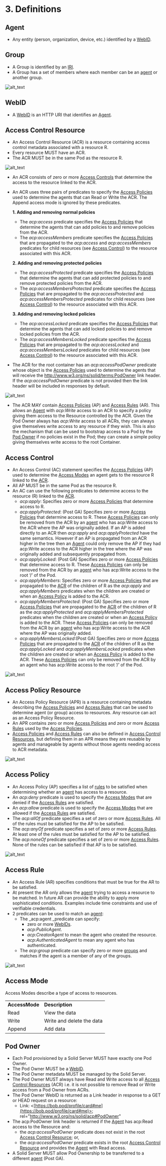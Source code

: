# 3. Definitions

## Agent

*   Any entity (person, organization, device, etc.) identified by a [WebID](#webid).

## Group

*   A Group is identified by an [IRI](https://en.wikipedia.org/wiki/Internationalized_Resource_Identifier).
*   A Group has a set of members where each member can be an [agent](#agent) or another group. 

![alt_text](diagrams/group.svg "image_tooltip")

## WebID

*   A [WebID](https://dvcs.w3.org/hg/WebID/raw-file/tip/spec/identity-respec.html) is an HTTP URI that identifies an [Agent](#agent). 

## Access Control Resource

*   An Access Control Resource (ACR) is a resource containing access control metadata associated with a resource R.
*   Every resource MUST have an ACR.
*   The ACR MUST be in the same Pod as the resource R.

![alt_text](diagrams/resource-acr.svg "image_tooltip")

*   An ACR consists of zero or more [Access Controls](#access-control) that determine the access to the resource linked to the ACR.
*   An ACR uses three pairs of predicates to specify the [Access Policies](#access-policy) used to determine the agents that can Read or Write the ACR. The Append access mode is ignored by these predicates.

    **1. Adding and removing normal policies**

    *   The _acp:access_ predicate specifies the [Access Policies](#access-policy) that determine the agents that can add policies to and remove policies from the ACR.
    *   The _acp:accessMembers_ predicate specifies the [Access Policies](#access-policy) that are propagated to the _acp:access_ and _acp:accessMembers_ predicates for child resources (see [Access Control](#access-control)) to the resource associated with this ACR.

    **2. Adding and removing protected policies**

    *   The _acp:accessProtected_ predicate specifies the [Access Policies](#access-policy) that determine the agents that can add protected policies to and remove protected policies from the ACR.
    *   The _acp:accessMembersProtected_ predicate specifies the  [Access Policies](#access-policy) that are propagated to the _acp:accessProtected_ and _acp:accessMembersProtected_ predicates for child resources (see [Access Control](#access-control)) to the resource associated with this ACR.

    **3. Adding and removing locked policies**

    *   The _acp:accessLocked_ predicate specifies the [Access Policies](#access-policy) that determine the agents that can add locked policies to and remove locked policies from the ACR.
    *   The _acp:accessMembersLocked_ predicate specifies the  [Access Policies](#access-policy) that are propagated to the _acp:accessLocked_ and _acp:accessMembersLocked_ predicates for child resources (see [Access Control](#access-control)) to the resource associated with this ACR.
*   The ACR for the root container has an _acp:accessPodOwner_ predicate whose object is the [Access Policies](#access-policy) used to determine the agents that will receive the http://www.w3.org/ns/solid/terms:PodOwner link header. If the _acp:accessPodOwner_ predicate is not provided then the link header will be included in responses by default.

![alt_text](diagrams/acr-policies.svg "image_tooltip")


*   The ACR MAY contain [Access Policies](#access-policy) (AP) and [Access Rules](#access-rule) (AR). This allows an [Agent](#agent) with _acp:Write_ access to an ACR to specify a policy giving them access to the Resource controlled by the ACR.  Given the Pod Owner always has _acp:Write_ access to all ACRs, they can always give themselves write access to any resource if they wish. This is also the mechanism that can be used to bootstrap access to a Pod by the [Pod Owner](#pod-owner) if no policies exist in the Pod; they can create a simple policy giving themselves write access to the root Container.


## Access Control

*   An Access Control (AC) statement specifies the [Access Policies](#access-policy) (AP) used to determine the [Access Modes](#access-mode) an agent gets to the resource R linked to the [ACR](#access-control-resource).
*   All AP MUST be in the same Pod as the resource R. 
*   An AC can use the following  predicates to determine access to the resource (R) linked to the [ACR](#access-control-resource).
    *   _acp:apply_: Specifies zero or more [Access Policies](#access-policy) that determine access to R.
    *   _acp:applyProtected_: (Post GA) Specifies zero or more [Access Policies](#access-policy) that determine access to R. These [Access Policies](#access-policy) can only be removed from the ACR by an [agent](#agent) who has acp:Write access to the ACR where the AP was originally added. If an AP is added directly to an ACR then _acp:apply_ and _acp:applyProtected_ have the same semantics. However if an AP is propagated from an ACR higher in the tree then an [Agent](#agent) could only remove the AP if they had acp:Write access to the ACR higher in the tree where the AP was originally added and subsequently propagated from.  
    *   _acp:applyLocked_: (Post GA) Specifies zero or more [Access Policies](#access-policy) that determine access to R. These [Access Policies](#access-policy) can only be removed from the ACR by an [agent](#agent) who has acp:Write access to the root ‘/’ of the Pod.
    *   _acp:applyMembers_: Specifies zero or more [Access Policies](#access-policy) that are propagated to the [ACR](#access-control-resource) of the children of R as the _acp:apply_ and _acp:applyMembers_ predicates when the children are created or when an [Access Policy](#access-control) is added to the ACR.
    *   _acp:applyMembersProtected_: (Post GA) Specifies zero or more [Access Policies](#access-policy) that are propagated to the [ACR](#access-control-resource) of the children of R as the _acp:applyProtected_ and _acp:applyMembersProtected_ predicates when the children are created or when an [Access Policy](#access-control) is added to the ACR. These [Access Policies](#access-policy) can only be removed from the ACR  by an [agent](#agent) who has acp:Write access to the ACR where the AP was originally added.
    *   _acp:applyMembersLocked_:(Post GA) Specifies zero or more [Access Policies](#access-policy) that are propagated to the [ACR](#access-control-resource) of the children of R as the _acp:applyLocked_ and _acp:applyMembersLocked_ predicates when the children are created or when an [Access Policy](#access-control) is added to the ACR. These [Access Policies](#access-policy) can only be removed from the ACR by an agent who has acp:Write access to the root ‘/’ of the Pod.

![alt_text](diagrams/ac-policies.svg "image_tooltip")

## Access Policy Resource

*   An Access Policy Resource (APR) is a resource containing metadata describing the [Access Policies](#access-policy) and [Access Rules](#access-rule) that can be used to determine agent (or group) access to resources. Any resource can act as an Access Policy Resource.
*   An APR contains zero or more [Access Policies](#access-policy) and zero or more [Access Rules](#access-rule) used by the [Access Policies](#access-policy).
*   [Access Policies](#access-policy) and [Access Rules](#access-rule) can also be defined in [Access Control Resources](#access-control-resource), but defining them in an APR means they are reusable by agents and manageable by agents without those agents needing access to ACR metadata. 

![alt_text](diagrams/apr.svg "image_tooltip")

## Access Policy

*   An Access Policy (AP) specifies a list of [rules](#access-rule) to be satisfied when determining whether an [agent](#agent) has access to a resource. 
*   An _acp:deny_ predicate is used to specify the [Access Modes](#access-mode) that are denied if the [Access Rules](#access-rule) are satisfied.
*   An _acp:allow_ predicate is used to specify the [Access Modes](#access-mode) that are allowed if the [Access Rules](#access-rule) are satisfied.
*   The _acp:allOf_ predicate specifies a set of zero or more [Access Rules](#access-rule). All of the rules must be satisfied for the AP to be satisfied.
*   The _acp:anyOf_ predicate specifies a set of zero or more [Access Rules](#access-rule). At least one of the rules must be satisfied for the AP to be satisfied.
*   The _acp:noneOf_ predicate specifies a set of zero or more [Access Rules](#access-rule). None of the rules can be satisfied if that AP is to be satisfied.

![alt_text](diagrams/ap.svg "image_tooltip")

## Access Rule

*   An Access Rule (AR) specifies conditions that must be true for the AR to be satisfied.
*   At present the AR only allows the [agent](#agent) trying to access a resource to be matched. In future AR can provide the ability to apply more sophisticated conditions. Examples include time constraints and use of verifiable credentials.
*   2 predicates can be used to match an [agent](#agent):
    *   The _acp:agent _predicate can specify:
        *   zero or more [WebIDs](#webid).
        *   _acp:PublicAgent_.
        *   _acp:CreatorAgent_ to mean the agent who created the resource.
        *   _acp:AuthenticatedAgent_ to mean any agent who has authenticated.
    *   The _acp:group_ predicate can specify zero or more [groups](#group) and matches if the agent is a member of any of the groups. 

![alt_text](diagrams/ar.svg "image_tooltip")

## Access Mode

Access Modes describe a type of access to resources.

<table>
  <tr>
   <td><strong>AccessMode</strong>
   </td>
   <td><strong>Description</strong>
   </td>
  </tr>
  <tr>
   <td>Read
   </td>
   <td>View the data
   </td>
  </tr>
  <tr>
   <td>Write
   </td>
   <td>Write and delete the data
   </td>
  </tr>
  <tr>
   <td>Append
   </td>
   <td>Add data
   </td>
  </tr>
</table>

## Pod Owner 

*   Each Pod provisioned by a Solid Server MUST have exactly one Pod Owner.
*   The Pod Owner MUST be a [WebID](#webid).
*   The Pod Owner metadata MUST be managed by the Solid Server.
*   The Pod Owner MUST always have Read and Write access to all [Access Control Resources](#access-control-resource) (ACR) i.e. it is not possible to remove Read or Write access from a Pod Owner from ACRs.
*   The Pod Owner WebID is returned as a Link header in response to a GET or HEAD request on a resource:
    *   Link: &lt;[https://bob.pod/profile/card#me](https://bob.pod/profile/card#me)>; rel="http://www.w3.org/ns/solid/acp#PodOwner"
*   The acp:PodOwner link header is returned if the [Agent](#agent) has acp:Read access to the Resource and:
    *   the _acp:accessPodOwner_ predicate does not exist in the root [Access Control Resource](#access-control-resource); or,
    *   the _acp:accessPodOwner_ predicate exists in the root [Access Control Resource](#access-control-resource) and provides the [Agent](#agent) with Read access.
*   A Solid Server MUST allow Pod Ownership to be transferred to a different [agent](#agent) (Post GA).
